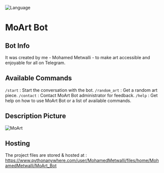 ![Language](https://img.shields.io/badge/language-Python%20-blue.svg)

# MoArt Bot
## Bot Info
It was created by me - Mohamed Metwalli - to make art accessible and enjoyable for all on Telegram.

## Available Commands
`/start` : Start the conversation with the bot.
`/random_art` : Get a random art piece.
`/contact` : Contact MoArt Bot administrator for feedback.
`/help` : Get help on how to use MoArt Bot or a list of available commands.

## Description Picture
![MoArt](https://github.com/MohamedMetwalli5/MoArt_Bot/assets/58489322/d5fce1aa-f107-42b2-8e44-8a5c36a318e0)

## Hosting
The project files are stored & hosted at : https://www.pythonanywhere.com/user/MohamedMetwalli/files/home/MohamedMetwalli/MoArt_Bot
